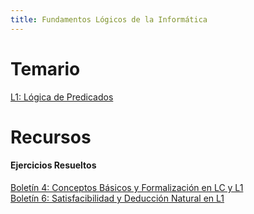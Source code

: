 ```yaml
---
title: Fundamentos Lógicos de la Informática
---
```


# Temario

[L1: Lógica de Predicados](fli/l1.md)

# Recursos

#### Ejercicios Resueltos

[Boletín 4: Conceptos Básicos y Formalización en LC y L1](fli/boletin-4.md)  
[Boletín 6: Satisfacibilidad y Deducción Natural en L1](fli/boletin-6.md)
